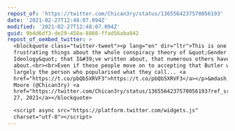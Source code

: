 ```yaml
---
repost_of: 'https://twitter.com/Chican3ry/status/1365564237570056193'
date: '2021-02-27T12:48:07.094Z'
modified: '2021-02-27T12:48:07.094Z'
guid: 9b4d6df3-de29-458a-8808-ffad56aba942
repost_of_oembed_twitter: >
  <blockquote class="twitter-tweet"><p lang="en" dir="ltr">This is one of the
  frustrating things about the whole conspiracy theory of &quot;Gender
  Ideology&quot; that I&#39;ve written about, that numerous others have written
  about.<br><br>Even if these people move on to accepting that Butler was
  largely the person who popularised what they call... <a
  href="https://t.co/pbQb5XRVF3">https://t.co/pbQb5XRVF3</a></p>&mdash; Mallory
  Moore (@Chican3ry) <a
  href="https://twitter.com/Chican3ry/status/1365564237570056193?ref_src=twsrc%5Etfw">February
  27, 2021</a></blockquote>

  <script async src="https://platform.twitter.com/widgets.js"
  charset="utf-8"></script>
---
```

 
